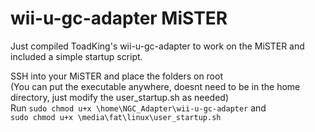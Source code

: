 wii-u-gc-adapter MiSTER
================
Just compiled ToadKing's wii-u-gc-adapter to work on the MiSTER and included a simple startup script.

SSH into your MiSTER and place the folders on root  
(You can put the executable anywhere, doesnt need to be in the home directory, just modify the user_startup.sh as needed)  
Run `sudo chmod u+x \home\NGC_Adapter\wii-u-gc-adapter` and   
`sudo chmod u+x \media\fat\linux\user_startup.sh`
